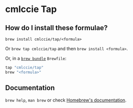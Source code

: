 # cmlccie Tap

## How do I install these formulae?

`brew install cmlccie/tap/<formula>`

Or `brew tap cmlccie/tap` and then `brew install <formula>`.

Or, in a [`brew bundle`](https://github.com/Homebrew/homebrew-bundle) `Brewfile`:

```ruby
tap "cmlccie/tap"
brew "<formula>"
```

## Documentation

`brew help`, `man brew` or check [Homebrew's documentation](https://docs.brew.sh).
